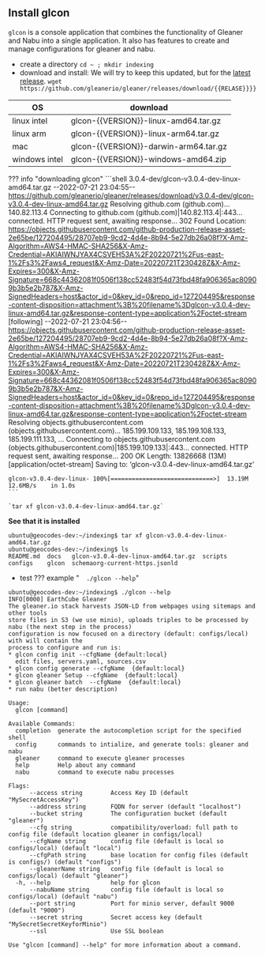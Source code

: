 ## Install glcon
`glcon` is a console application that combines the functionality of Gleaner and Nabu into a single application.
It also has features to create and manage configurations for gleaner and nabu.

* create a directory
`cd ~ ; mkdir indexing`
* download and install:
We will try to keep this updated, but for the [latest release](https://github.com/gleanerio/gleaner/releases).
`wget https://github.com/gleanerio/gleaner/releases/download/{{RELASE}}}}`

| OS              | download                                |  
|-----------------|-----------------------------------------|
| linux intel     | glcon-{{VERSION}}-linux-amd64.tar.gz    |
| linux arm       | glcon-{{VERSION}}-linux-arm64.tar.gz    |
| mac             | glcon-{{VERSION}}-darwin-arm64.tar.gz   |
| windows  intel  | glcon-{{VERSION}}-windows-amd64.zip     |



??? info "downloading glcon"
    ```shell
        3.0.4-dev/glcon-v3.0.4-dev-linux-amd64.tar.gz
        --2022-07-21 23:04:55--  https://github.com/gleanerio/gleaner/releases/download/v3.0.4-dev/glcon-v3.0.4-dev-linux-amd64.tar.gz
        Resolving github.com (github.com)... 140.82.113.4
        Connecting to github.com (github.com)|140.82.113.4|:443... connected.
        HTTP request sent, awaiting response... 302 Found
        Location: https://objects.githubusercontent.com/github-production-release-asset-2e65be/127204495/28707eb9-9cd2-4d4e-8b94-5e27db26a08f?X-Amz-Algorithm=AWS4-HMAC-SHA256&X-Amz-Credential=AKIAIWNJYAX4CSVEH53A%2F20220721%2Fus-east-1%2Fs3%2Faws4_request&X-Amz-Date=20220721T230428Z&X-Amz-Expires=300&X-Amz-Signature=668c44362081f0506f138cc52483f54d73fbd48fa906365ac80909b3b5e2b787&X-Amz-SignedHeaders=host&actor_id=0&key_id=0&repo_id=127204495&response-content-disposition=attachment%3B%20filename%3Dglcon-v3.0.4-dev-linux-amd64.tar.gz&response-content-type=application%2Foctet-stream [following]
        --2022-07-21 23:04:56--  https://objects.githubusercontent.com/github-production-release-asset-2e65be/127204495/28707eb9-9cd2-4d4e-8b94-5e27db26a08f?X-Amz-Algorithm=AWS4-HMAC-SHA256&X-Amz-Credential=AKIAIWNJYAX4CSVEH53A%2F20220721%2Fus-east-1%2Fs3%2Faws4_request&X-Amz-Date=20220721T230428Z&X-Amz-Expires=300&X-Amz-Signature=668c44362081f0506f138cc52483f54d73fbd48fa906365ac80909b3b5e2b787&X-Amz-SignedHeaders=host&actor_id=0&key_id=0&repo_id=127204495&response-content-disposition=attachment%3B%20filename%3Dglcon-v3.0.4-dev-linux-amd64.tar.gz&response-content-type=application%2Foctet-stream
        Resolving objects.githubusercontent.com (objects.githubusercontent.com)... 185.199.109.133, 185.199.108.133, 185.199.111.133, ...
        Connecting to objects.githubusercontent.com (objects.githubusercontent.com)|185.199.109.133|:443... connected.
        HTTP request sent, awaiting response... 200 OK
        Length: 13826668 (13M) [application/octet-stream]
        Saving to: ‘glcon-v3.0.4-dev-linux-amd64.tar.gz’
    
    glcon-v3.0.4-dev-linux- 100%[=============================>]  13.19M  12.6MB/s    in 1.0s
    ```

    `tar xf glcon-v3.0.4-dev-linux-amd64.tar.gz`

**See that it is installed**
```shell
ubuntu@geocodes-dev:~/indexing$ tar xf glcon-v3.0.4-dev-linux-amd64.tar.gz
ubuntu@geocodes-dev:~/indexing$ ls
README.md  docs   glcon-v3.0.4-dev-linux-amd64.tar.gz  scripts
configs    glcon  schemaorg-current-https.jsonld
```

* test
??? example "`  ./glcon --help`"
```shell
ubuntu@geocodes-dev:~/indexing$ ./glcon --help
INFO[0000] EarthCube Gleaner                            
The gleaner.io stack harvests JSON-LD from webpages using sitemaps and other tools
store files in S3 (we use minio), uploads triples to be processed by nabu (the next step in the process)
configuration is now focused on a directory (default: configs/local) with will contain the
process to configure and run is:
* glcon config init --cfgName {default:local}
  edit files, servers.yaml, sources.csv
* glcon config generate --cfgName  {default:local}
* glcon gleaner Setup --cfgName  {default:local}
* glcon gleaner batch  --cfgName  {default:local}
* run nabu (better description)

Usage:
  glcon [command]

Available Commands:
  completion  generate the autocompletion script for the specified shell
  config      commands to intialize, and generate tools: gleaner and nabu
  gleaner     command to execute gleaner processes
  help        Help about any command
  nabu        command to execute nabu processes

Flags:
      --access string        Access Key ID (default "MySecretAccessKey")
      --address string       FQDN for server (default "localhost")
      --bucket string        The configuration bucket (default "gleaner")
      --cfg string           compatibility/overload: full path to config file (default location gleaner in configs/local)
      --cfgName string       config file (default is local so configs/local) (default "local")
      --cfgPath string       base location for config files (default is configs/) (default "configs")
      --gleanerName string   config file (default is local so configs/local) (default "gleaner")
  -h, --help                 help for glcon
      --nabuName string      config file (default is local so configs/local) (default "nabu")
      --port string          Port for minio server, default 9000 (default "9000")
      --secret string        Secret access key (default "MySecretSecretKeyforMinio")
      --ssl                  Use SSL boolean

Use "glcon [command] --help" for more information about a command.
```
